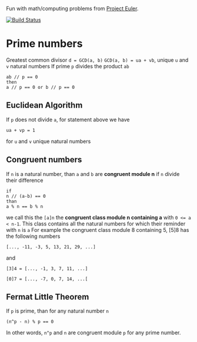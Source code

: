 Fun with math/computing problems from [Project Euler](https://projecteuler.net).

[![Build Status](https://travis-ci.org/lsbardel/mathfun.svg?branch=master)](https://travis-ci.org/lsbardel/mathfun)



# Prime numbers

Greatest common divisor ``d = GCD(a, b)``
``GCD(a, b) = ua + vb``, unique ``u`` and ``v`` natural numbers
If prime ``p`` divides the product ``ab``
```
ab // p == 0
then
a // p == 0 or b // p == 0
```
## Euclidean Algorithm

If ``p`` does not divide ``a``, for statement above we have
```
ua + vp = 1
``` 
for ``u`` and ``v`` unique natural numbers

## Congruent numbers

If ``n`` is a natural number, than ``a`` and ``b`` are **congruent module n** if ``n`` divide their difference
```
if
n // (a-b) == 0
than
a % n == b % n 
```
we call this the ``[a]n`` the **congruent class module n containing a** with ``0 <= a < n-1``. This class contains all the natural numbers for which their reminder with ``n`` is ``a``
For example the congruent class module 8 containing 5, [5]8 has the following numbers
```
[..., -11, -3, 5, 13, 21, 29, ...]
```
and
```
[3]4 = [..., -1, 3, 7, 11, ...]
```
```
[0]7 = [..., -7, 0, 7, 14, ...[
```
## Fermat Little Theorem

If ``p`` is prime, than for any natural number ``n``
```
(n^p - n) % p == 0
```
In other words, ``n^p`` and ``n`` are congruent module ``p`` for any prime number.
